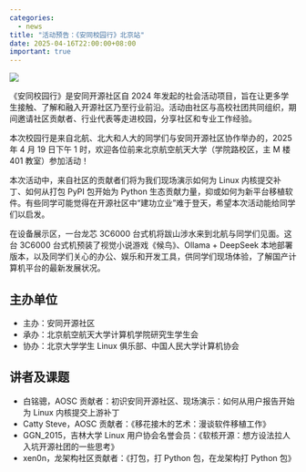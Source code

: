 ```yaml
---
categories:
  - news
title: "活动预告：《安同校园行》北京站"
date: 2025-04-16T22:00:00+08:00
important: true
---
```

 
![](/assets/news/aosc-buaa.png)

《安同校园行》是安同开源社区自 2024 年发起的社会活动项目，旨在让更多学生接触、了解和融入开源社区乃至行业前沿。活动由社区与高校社团共同组织，期间邀请社区贡献者、行业代表等走进校园，分享社区和专业工作经验。

本次校园行是来自北航、北大和人大的同学们与安同开源社区协作举办的，2025 年 4 月 19 日下午 1 时，欢迎各位前来北京航空航天大学（学院路校区，主 M 楼 401 教室）参加活动！

本次活动中，来自社区的贡献者们将为我们现场演示如何为 Linux 内核提交补丁、如何从打包 PyPI 包开始为 Python 生态贡献力量，抑或如何为新平台移植软件。有些同学可能觉得在开源社区中“建功立业”难于登天，希望本次活动能给同学们以启发。

在设备展示区，一台龙芯 3C6000 台式机将跋山涉水来到北航与同学们见面。这台 3C6000 台式机预装了视觉小说游戏《候鸟》、Ollama + DeepSeek 本地部署版本，以及同学们关心的办公、娱乐和开发工具，供同学们现场体验，了解国产计算机平台的最新发展状况。

## 主办单位

-  主办：安同开源社区
-  承办：北京航空航天大学计算机学院研究生学生会
-  协办：北京大学学生 Linux 俱乐部、中国人民大学计算机协会

## 讲者及课题

-  白铭骢，AOSC 贡献者：初识安同开源社区、现场演示：如何从用户报告开始为 Linux 内核提交上游补丁
-  Catty Steve，AOSC 贡献者：《移花接木的艺术：漫谈软件移植工作》
-  GGN_2015，吉林大学 Linux 用户协会名誉会员：《软核开源：想方设法拉人入坑开源社团的一些思考》
-  xen0n，龙架构社区贡献者：《打包，打 Python 包，在龙架构打 Python 包》
